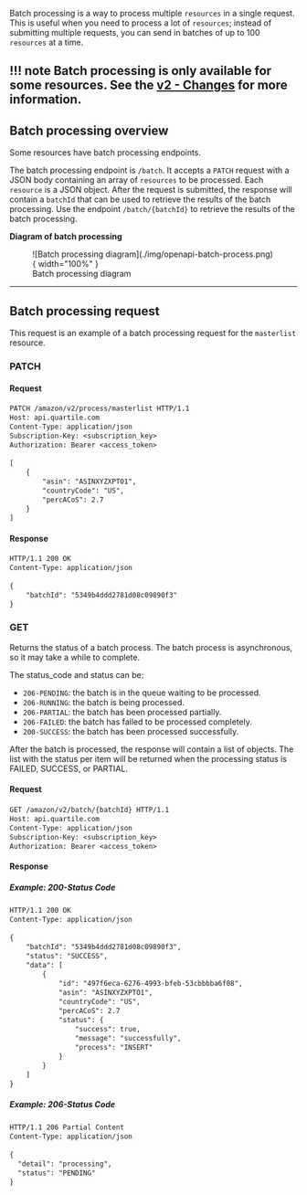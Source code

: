 Batch processing is a way to process multiple `resources` in a single request. This is useful when you need to process a lot of `resources`; instead of submitting multiple requests, you can send in batches of up to 100 `resources` at a time.


!!! note
    Batch processing is only available for some resources. See the [v2 - Changes](/changes-v1-to-v2.html) for more information.
---

## **Batch processing overview**
Some resources have batch processing endpoints.

The batch processing endpoint is `/batch`. It accepts a `PATCH` request with a JSON body containing an array of `resources` to be processed. Each `resource` is a JSON object.
After the request is submitted, the response will contain a `batchId` that can be used to retrieve the results of the batch processing.
Use the endpoint `/batch/{batchId}` to retrieve the results of the batch processing.

**Diagram of batch processing**

<figure markdown>
  ![Batch processing diagram](./img/openapi-batch-process.png){ width="100%" }
  <figcaption>Batch processing diagram</figcaption>
</figure>

---

## **Batch processing request**

This request is an example of a batch processing request for the `masterlist` resource.
### **PATCH**


#### **Request**

```http
PATCH /amazon/v2/process/masterlist HTTP/1.1
Host: api.quartile.com
Content-Type: application/json
Subscription-Key: <subscription_key>
Authorization: Bearer <access_token>

[
    {   
        "asin": "ASINXYZXPTO1", 
        "countryCode": "US", 
        "percACoS": 2.7
    }
]
```

#### **Response**

```http
HTTP/1.1 200 OK
Content-Type: application/json

{
    "batchId": "5349b4ddd2781d08c09890f3"
}
```

### **GET**

Returns the status of a batch process.
The batch process is asynchronous, so it may take a while to complete.

The status_code and status can be:

- `206-PENDING`: the batch is in the queue waiting to be processed.
- `206-RUNNING`: the batch is being processed.
- `206-PARTIAL`: the batch has been processed partially.
- `206-FAILED`: the batch has failed to be processed completely.
- `200-SUCCESS`: the batch has been processed successfully.

After the batch is processed, the response will contain a list of objects.
The list with the status per item will be returned when the processing status is FAILED, SUCCESS, or PARTIAL.

#### **Request**

```http
GET /amazon/v2/batch/{batchId} HTTP/1.1
Host: api.quartile.com
Content-Type: application/json
Subscription-Key: <subscription_key>
Authorization: Bearer <access_token>
```

#### **Response**

##### **Example: 200-Status Code**

```http
HTTP/1.1 200 OK
Content-Type: application/json

{
    "batchId": "5349b4ddd2781d08c09890f3",
    "status": "SUCCESS",
    "data": [
        {
            "id": "497f6eca-6276-4993-bfeb-53cbbbba6f08",
            "asin": "ASINXYZXPTO1", 
            "countryCode": "US", 
            "percACoS": 2.7
            "status": {
                "success": true,
                "message": "successfully",
                "process": "INSERT"
            }
        }
    ]
}

```

##### **Example: 206-Status Code**

```http
HTTP/1.1 206 Partial Content
Content-Type: application/json

{
  "detail": "processing",
  "status": "PENDING"
}
```
